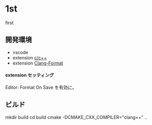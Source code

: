 # 1st
first

## 開発環境

- vscode
- extension [c/c++](https://marketplace.visualstudio.com/items?itemName=ms-vscode.cpptools)
- extension [Clang-Format](https://marketplace.visualstudio.com/items?itemName=xaver.clang-format)

#### extension セッティング

Editor: Format On Save を有効に。

## ビルド

mkdir build
cd build
cmake -DCMAKE_CXX_COMPILER="clang++" ..